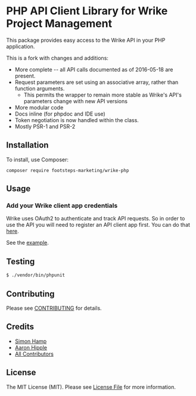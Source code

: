 # PHP API Client Library for Wrike Project Management

This package provides easy access to the Wrike API in your PHP application.

This is a fork with changes and additions:

* More complete -- all API calls documented as of 2016-05-18 are present.
* Request parameters are set using an associative array, rather than function arguments.
    * This permits the wrapper to remain more stable as Wrike's API's parameters change with new API versions
* More modular code
* Docs inline (for phpdoc and IDE use)
* Token negotiation is now handled within the class.
* Mostly PSR-1 and PSR-2

## Installation

To install, use Composer:

```
composer require footsteps-marketing/wrike-php
```

## Usage

### Add your Wrike client app credentials

Wrike uses OAuth2 to authenticate and track API requests. So in order to use the API you will need to register an API client app first. You can do that [here](https://developers.wrike.com/getting-started/).

See the [example](example.php).

## Testing

``` bash
$ ./vendor/bin/phpunit
```

## Contributing

Please see [CONTRIBUTING](CONTRIBUTING.md) for details.


## Credits

- [Simon Hamp](https://github.com/simonhamp)
- [Aaron Hipple](https://github.com/aaronhipple)
- [All Contributors](https://github.com/isevltd/Wrike-PHP/contributors)


## License

The MIT License (MIT). Please see [License File](LICENSE) for more information.
